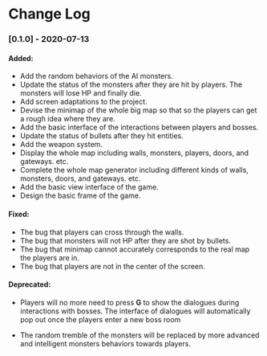 # Change Log

### [0.1.0] - 2020-07-13

#### Added:

* Add the random behaviors of the AI monsters. 
* Update the status of the monsters after they are hit by players. The monsters will lose HP and finally die.
* Add screen adaptations to the project.
* Devise the minimap of the whole big map so that so the players can get a rough idea where they are.
* Add the basic interface of the interactions between players and bosses.
* Update the status of bullets after they hit entities.
* Add the weapon system.
* Display the whole map including walls, monsters, players, doors, and gateways. etc.
* Complete the whole map generator including different kinds of walls, monsters, doors, and gateways. etc.
* Add the basic view interface of the game.
* Design the basic frame of the game.

#### Fixed:

* The bug that players can cross through the walls.
* The bug that monsters will not HP after they are shot by bullets.
* The bug that minimap cannot accurately corresponds to the real map the players are in.
* The bug that players are not in the center of the screen.

#### Deprecated:

* Players will no more need to press **G** to show the dialogues during interactions with bosses. The interface of dialogues will automatically pop out once the players enter a new boss room

* The random tremble of the monsters will be replaced by more advanced and intelligent monsters behaviors towards players.

  

